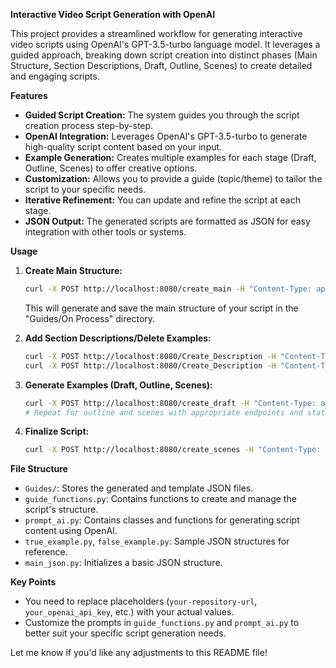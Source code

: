 
**Interactive Video Script Generation with OpenAI**

This project provides a streamlined workflow for generating interactive video scripts using OpenAI's GPT-3.5-turbo language model. It leverages a guided approach, breaking down script creation into distinct phases (Main Structure, Section Descriptions, Draft, Outline, Scenes) to create detailed and engaging scripts.

**Features**

* **Guided Script Creation:** The system guides you through the script creation process step-by-step.
* **OpenAI Integration:**  Leverages OpenAI's GPT-3.5-turbo to generate high-quality script content based on your input.
* **Example Generation:** Creates multiple examples for each stage (Draft, Outline, Scenes) to offer creative options.
* **Customization:** Allows you to provide a guide (topic/theme) to tailor the script to your specific needs.
* **Iterative Refinement:** You can update and refine the script at each stage.
* **JSON Output:**  The generated scripts are formatted as JSON for easy integration with other tools or systems.

**Usage**

1. **Create Main Structure:**
   ```bash
   curl -X POST http://localhost:8080/create_main -H "Content-Type: application/json" -d '{"GuideFor": "Your video topic"}'
   ```
   This will generate and save the main structure of your script in the "Guides/On Process" directory.

2. **Add Section Descriptions/Delete Examples:**
   ```bash
   curl -X POST http://localhost:8080/Create_Description -H "Content-Type: application/json" -d '{"GuideFor": "Your video topic", "Status": "main_created"}'  # To add descriptions
   curl -X POST http://localhost:8080/Create_Description -H "Content-Type: application/json" -d '{"GuideFor": "Your video topic", "Status": "Delete"}'   # To delete examples
   ```

3. **Generate Examples (Draft, Outline, Scenes):**
   ```bash
   curl -X POST http://localhost:8080/create_draft -H "Content-Type: application/json" -d '{"GuideFor": "Your video topic", "Status": "description_created"}'
   # Repeat for outline and scenes with appropriate endpoints and statuses.
   ```

4. **Finalize Script:**
   ```bash
   curl -X POST http://localhost:8080/create_scenes -H "Content-Type: application/json" -d '{"GuideFor": "Your video topic", "Status": "Finish"}'
   ```

**File Structure**

* `Guides/`: Stores the generated and template JSON files.
* `guide_functions.py`: Contains functions to create and manage the script's structure.
* `prompt_ai.py`: Contains classes and functions for generating script content using OpenAI.
* `true_example.py`, `false_example.py`: Sample JSON structures for reference.
* `main_json.py`: Initializes a basic JSON structure.

**Key Points**

* You need to replace placeholders (`your-repository-url`, `your_openai_api_key`, etc.) with your actual values.
* Customize the prompts in `guide_functions.py` and `prompt_ai.py` to better suit your specific script generation needs. 

Let me know if you'd like any adjustments to this README file!

